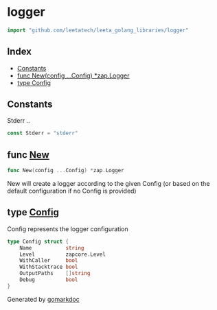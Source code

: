 <!-- Code generated by gomarkdoc. DO NOT EDIT -->

# logger

```go
import "github.com/leetatech/leeta_golang_libraries/logger"
```

## Index

- [Constants](<#constants>)
- [func New\(config ...Config\) \*zap.Logger](<#New>)
- [type Config](<#Config>)


## Constants

<a name="Stderr"></a>Stderr ..

```go
const Stderr = "stderr"
```

<a name="New"></a>
## func [New](<https://github.com/leetatech/leeta_golang_libraries/blob/main/logger/logger.go#L26>)

```go
func New(config ...Config) *zap.Logger
```

New will create a logger according to the given Config \(or based on the default configuration if no Config is provided\)

<a name="Config"></a>
## type [Config](<https://github.com/leetatech/leeta_golang_libraries/blob/main/logger/logger.go#L16-L23>)

Config represents the logger configuration

```go
type Config struct {
    Name           string
    Level          zapcore.Level
    WithCaller     bool
    WithStacktrace bool
    OutputPaths    []string
    Debug          bool
}
```

Generated by [gomarkdoc](<https://github.com/princjef/gomarkdoc>)
